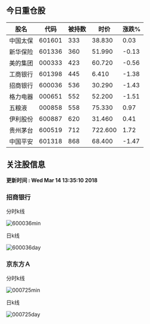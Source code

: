 
## 今日重仓股 

|股名|代码|被持数|时价|涨跌%|
|---|---|---|---|---|
|中国太保|601601|333|38.830|0.03|
|新华保险|601336|360|51.990|-0.13|
|美的集团|000333|423|60.720|-0.56|
|工商银行|601398|445|6.410|-1.38|
|招商银行|600036|536|30.290|-1.43|
|格力电器|000651|552|52.200|-1.51|
|五粮液|000858|558|75.330|0.97|
|伊利股份|600887|620|31.460|0.41|
|贵州茅台|600519|712|722.600|1.72|
|中国平安|601318|868|68.400|-1.47|

## 关注股信息
**更新时间 : Wed Mar 14 13:35:10 2018**
### 招商银行 
分时k线

![600036min](http://image.sinajs.cn/newchart/min/n/sh600036.gif)

日k线

![600036day](http://image.sinajs.cn/newchart/daily/n/sh600036.gif)

### 京东方Ａ 
分时k线

![000725min](http://image.sinajs.cn/newchart/min/n/sz000725.gif)

日k线

![000725day](http://image.sinajs.cn/newchart/daily/n/sz000725.gif)
